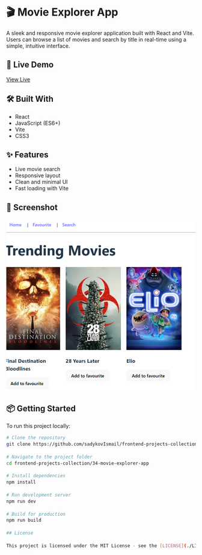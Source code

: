 # 🎬 Movie Explorer App

A sleek and responsive movie explorer application built with React and Vite. Users can browse a list of movies and search by title in real-time using a simple, intuitive interface.

## 🔗 Live Demo  
[View Live](https://sadykovismail.github.io/frontend-projects-collection/34-movie-explorer-app/)

## 🛠️ Built With  
- React  
- JavaScript (ES6+)  
- Vite  
- CSS3

## ✨ Features  
- Live movie search  
- Responsive layout  
- Clean and minimal UI  
- Fast loading with Vite

## 📸 Screenshot
![Resume Generator Screenshot](./screenshot.png)


## 📦 Getting Started  

To run this project locally:  
```bash
# Clone the repository  
git clone https://github.com/sadykovIsmail/frontend-projects-collection.git

# Navigate to the project folder  
cd frontend-projects-collection/34-movie-explorer-app

# Install dependencies  
npm install

# Run development server  
npm run dev

# Build for production  
npm run build

## License

This project is licensed under the MIT License - see the [LICENSE](./LICENSE) file for details.